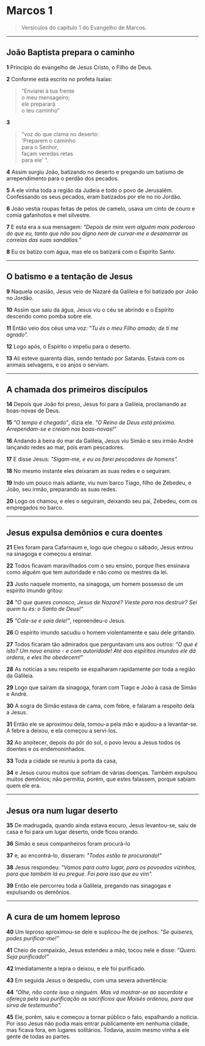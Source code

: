 # Marcos 1  

> Versículos do capítulo 1 do Evangelho de Marcos.

---
## João Baptista prepara o caminho

**1** Princípio do evangelho de Jesus Cristo, o Filho de Deus.  

**2** Conforme está escrito no profeta Isaías:  
> "Enviarei à tua frente  
> o meu mensageiro;  
> ele preparará  
> o teu caminho"  

**3**  
> "voz do que clama no deserto:  
> 'Preparem o caminho  
> para o Senhor,  
> façam veredas retas  
> para ele' ".

**4** Assim surgiu João, batizando no deserto e pregando um batismo de arrependimento para o perdão dos pecados.  

**5** A ele vinha toda a região da Judeia e todo o povo de Jerusalém. Confessando os seus pecados, eram batizados por ele no rio Jordão.  

**6** João vestia roupas feitas de pelos de camelo, usava um cinto de couro e comia gafanhotos e mel silvestre.  

**7** E esta era a sua mensagem: *"Depois de mim vem alguém mais poderoso do que eu, tanto que não sou digno nem de curvar-me e desamarrar as correias das suas sandálias."*  

**8** Eu os batizo com água, mas ele os batizará com o Espírito Santo.

---
## O batismo e a tentação de Jesus

**9** Naquela ocasião, Jesus veio de Nazaré da Galileia e foi batizado por João no Jordão.  

**10** Assim que saiu da água, Jesus viu o céu se abrindo e o Espírito descendo como pomba sobre ele.  

**11** Então veio dos céus uma voz: *"Tu és o meu Filho amado; de ti me agrado".*  

**12** Logo após, o Espírito o impeliu para o deserto.  

**13** Ali esteve quarenta dias, sendo tentado por Satanás. Estava com os animais selvagens, e os anjos o serviam.

---
## A chamada dos primeiros discípulos

**14** Depois que João foi preso, Jesus foi para a Galileia, proclamando as boas-novas de Deus.  

**15** *"O tempo é chegado"*, dizia ele. *"O Reino de Deus está próximo. Arrependam-se e creiam nas boas-novas!"*  

**16** Andando à beira do mar da Galileia, Jesus viu Simão e seu irmão André lançando redes ao mar, pois eram pescadores.  

**17** E disse Jesus: *"Sigam-me, e eu os farei pescadores de homens".*  

**18** No mesmo instante eles deixaram as suas redes e o seguiram.  

**19** Indo um pouco mais adiante, viu num barco Tiago, filho de Zebedeu, e João, seu irmão, preparando as suas redes.  

**20** Logo os chamou, e eles o seguiram, deixando seu pai, Zebedeu, com os empregados no barco.

---
## Jesus expulsa demônios e cura doentes

**21** Eles foram para Cafarnaum e, logo que chegou o sábado, Jesus entrou na sinagoga e começou a ensinar.  

**22** Todos ficavam maravilhados com o seu ensino, porque lhes ensinava como alguém que tem autoridade e não como os mestres da lei.  

**23** Justo naquele momento, na sinagoga, um homem possesso de um espírito imundo gritou:  

**24** *"O que queres conosco, Jesus de Nazaré? Vieste para nos destruir? Sei quem tu és: o Santo de Deus!"*  

**25** *"Cale-se e saia dele!"*, repreendeu-o Jesus.  

**26** O espírito imundo sacudiu o homem violentamente e saiu dele gritando.  

**27** Todos ficaram tão admirados que perguntavam uns aos outros: *"O que é isto? Um novo ensino - e com autoridade! Até aos espíritos imundos ele dá ordens, e eles lhe obedecem!"*  

**28** As notícias a seu respeito se espalharam rapidamente por toda a região da Galileia.  

**29** Logo que saíram da sinagoga, foram com Tiago e João à casa de Simão e André.  

**30** A sogra de Simão estava de cama, com febre, e falaram a respeito dela a Jesus.  

**31** Então ele se aproximou dela, tomou-a pela mão e ajudou-a a levantar-se. A febre a deixou, e ela começou a servi-los.  

**32** Ao anoitecer, depois do pôr do sol, o povo levou a Jesus todos os doentes e os endemoninhados.  

**33** Toda a cidade se reuniu à porta da casa,  

**34** e Jesus curou muitos que sofriam de várias doenças. Também expulsou muitos demônios; não permitia, porém, que estes falassem, porque sabiam quem ele era.

---
## Jesus ora num lugar deserto

**35** De madrugada, quando ainda estava escuro, Jesus levantou-se, saiu de casa e foi para um lugar deserto, onde ficou orando.  

**36** Simão e seus companheiros foram procurá-lo  

**37** e, ao encontrá-lo, disseram: *"Todos estão te procurando!"*  

**38** Jesus respondeu: *"Vamos para outro lugar, para os povoados vizinhos, para que também lá eu pregue. Foi para isso que eu vim".*  

**39** Então ele percorreu toda a Galileia, pregando nas sinagogas e expulsando os demônios.

---
## A cura de um homem leproso

**40** Um leproso aproximou-se dele e suplicou-lhe de joelhos: *"Se quiseres, podes purificar-me!"*  

**41** Cheio de compaixão, Jesus estendeu a mão, tocou nele e disse: *"Quero. Seja purificado!"*  

**42** Imediatamente a lepra o deixou, e ele foi purificado.  

**43** Em seguida Jesus o despediu, com uma severa advertência:  

**44** *"Olhe, não conte isso a ninguém. Mas vá mostrar-se ao sacerdote e ofereça pela sua purificação os sacrifícios que Moisés ordenou, para que sirva de testemunho".*  

**45** Ele, porém, saiu e começou a tornar público o fato, espalhando a notícia. Por isso Jesus não podia mais entrar publicamente em nenhuma cidade, mas ficava fora, em lugares solitários. Todavia, assim mesmo vinha a ele gente de todas as partes.
